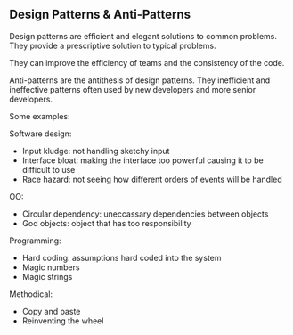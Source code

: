 ## Design Patterns & Anti-Patterns

Design patterns are efficient and elegant solutions to common problems. They provide a prescriptive solution to typical problems.

They can improve the efficiency of teams and the consistency of the code.

Anti-patterns are the antithesis of design patterns. They inefficient and ineffective patterns often used by new developers and more senior developers.

Some examples:

Software design:

* Input kludge: not handling sketchy input
* Interface bloat: making the interface too powerful causing it to be difficult to use
* Race hazard: not seeing how different orders of events will be handled

OO:

* Circular dependency:  uneccassary dependencies between objects
* God objects: object that has too responsibility

Programming:

* Hard coding: assumptions hard coded into the system
* Magic numbers
* Magic strings

Methodical:

* Copy and paste
* Reinventing the wheel



